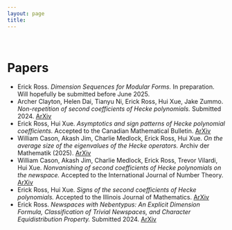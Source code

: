 ```yaml
---
layout: page
title: 
---
```


&nbsp;

# Papers
- Erick Ross. *Dimension Sequences for Modular Forms.* In preparation. Will hopefully be submitted before June 2025.
- Archer Clayton, Helen Dai, Tianyu Ni, Erick Ross, Hui Xue, Jake Zummo. *Non-repetition of second coefficients of Hecke polynomials.* Submitted 2024. [ArXiv](https://arxiv.org/abs/2411.18419)
- Erick Ross, Hui Xue. *Asymptotics and sign patterns of Hecke polynomial coefficients.* Accepted to the Canadian Mathematical Bulletin. [ArXiv](https://arxiv.org/abs/2410.12008)
- William Cason, Akash Jim, Charlie Medlock, Erick Ross, Hui Xue. *On the average size of the eigenvalues of the Hecke operators.* Archiv der Mathematik (2025). [ArXiv](https://arxiv.org/abs/2407.19076)
- William Cason, Akash Jim, Charlie Medlock, Erick Ross, Trevor Vilardi, Hui Xue. *Nonvanishing of second coefficients of Hecke polynomials on the newspace.* Accepted to the International Journal of Number Theory. [ArXiv](https://arxiv.org/abs/2407.11694)
- Erick Ross, Hui Xue. *Signs of the second coefficients of Hecke polynomials.* Accepted to the Illinois Journal of Mathematics. [ArXiv](https://arxiv.org/abs/2407.10951)
- Erick Ross. *Newspaces with Nebentypus: An Explicit Dimension Formula, Classification of Trivial Newspaces, and Character Equidistribution Property.* Submitted 2024. [ArXiv](https://arxiv.org/abs/2407.08881)

